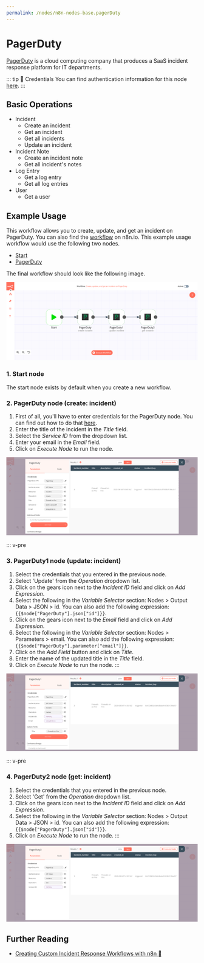 ```yaml
---
permalink: /nodes/n8n-nodes-base.pagerDuty
---
```


# PagerDuty

[PagerDuty](https://www.pagerduty.com/) is a cloud computing company that produces a SaaS incident response platform for IT departments.

::: tip 🔑 Credentials
You can find authentication information for this node [here](../../../credentials/PagerDuty/README.md).
:::

## Basic Operations

- Incident
    - Create an incident
    - Get an incident
    - Get all incidents
    - Update an incident
- Incident Note
    - Create an incident note
    - Get all incident's notes
- Log Entry
    - Get a log entry
    - Get all log entries
- User
    - Get a user


## Example Usage

This workflow allows you to create, update, and get an incident on PagerDuty. You can also find the [workflow](https://n8n.io/workflows/411) on n8n.io. This example usage workflow would use the following two nodes.
- [Start](../../core-nodes/Start/README.md)
- [PagerDuty]()

The final workflow should look like the following image.

![A workflow with the PagerDuty node](./workflow.png)

### 1. Start node

The start node exists by default when you create a new workflow.


### 2. PagerDuty node (create: incident)

1. First of all, you'll have to enter credentials for the PagerDuty node. You can find out how to do that [here](../../../credentials/PagerDuty/README.md).
2. Enter the title of the incident in the *Title* field.
3. Select the *Service ID* from the dropdown list.
4. Enter your email in the *Email* field.
5. Click on *Execute Node* to run the node.

![Using the PagerDuty node to create an incident](./PagerDuty_node.png)


::: v-pre
### 3. PagerDuty1 node (update: incident)

1. Select the credentials that you entered in the previous node.
2. Select 'Update' from the *Operation* dropdown list.
3. Click on the gears icon next to the *Incident ID* field and click on *Add Expression*.
4. Select the following in the *Variable Selector* section: Nodes > Output Data > JSON > id. You can also add the following expression: `{{$node["PagerDuty"].json["id"]}}`.
5. Click on the gears icon next to the *Email* field and click on *Add Expression*.
6. Select the following in the *Variable Selector* section: Nodes > Parameters > email. You can also add the following expression: `{{$node["PagerDuty"].parameter["email"]}}`.
7. Click on the *Add Field* button and click on *Title*.
8. Enter the name of the updated title in the *Title* field.
9. Click on *Execute Node* to run the node.
:::

![Using the PagerDuty node to update an incident](./PagerDuty1_node.png)


::: v-pre
### 4. PagerDuty2 node (get: incident)

1. Select the credentials that you entered in the previous node.
2. Select 'Get' from the *Operation* dropdown list.
3. Click on the gears icon next to the *Incident ID* field and click on *Add Expression*.
4. Select the following in the *Variable Selector* section: Nodes > Output Data > JSON > id. You can also add the following expression: `{{$node["PagerDuty"].json["id"]}}`.
5. Click on *Execute Node* to run the node.
:::

![Using the PagerDuty node to get an incident](./PagerDuty2_node.png)


## Further Reading

- [Creating Custom Incident Response Workflows with n8n 🚨](https://medium.com/n8n-io/creating-custom-incident-response-workflows-with-n8n-9baef0bbedb9)
